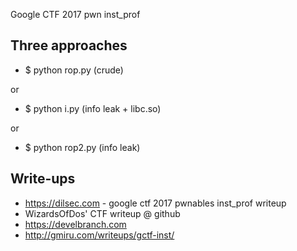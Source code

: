 Google CTF 2017 pwn inst_prof

## Three approaches

* $ python rop.py (crude)

or

* $ python i.py (info leak + libc.so)

or

* $ python rop2.py (info leak)

## Write-ups

* https://dilsec.com - google ctf 2017 pwnables inst_prof writeup
* WizardsOfDos' CTF writeup @ github
* https://develbranch.com
* http://gmiru.com/writeups/gctf-inst/
